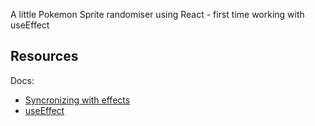 A little Pokemon Sprite randomiser using React - first time working with useEffect

## Resources

Docs:

- [Syncronizing with effects](https://react.dev/learn/synchronizing-with-effects)
- [useEffect](https://react.dev/reference/react/useEffect)
